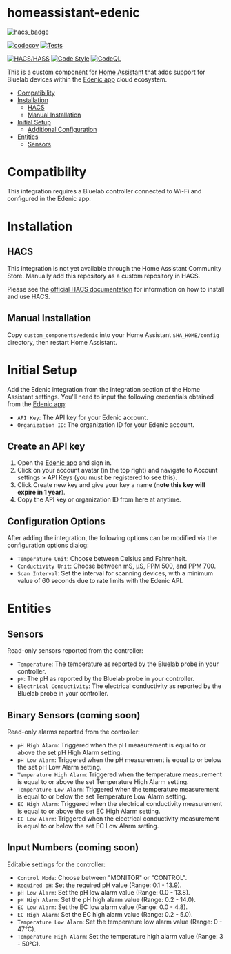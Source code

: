 # homeassistant-edenic

[![hacs_badge](https://img.shields.io/badge/HACS-Default-orange.svg?style=for-the-badge)](https://github.com/custom-components/hacs)

[![codecov](https://codecov.io/gh/taliexo/homeassistant-edenic/graph/badge.svg?token=C4TMDAU344)](https://codecov.io/gh/taliexo/homeassistant-edenic)
[![Tests](https://github.com/taliexo/homeassistant-edenic/actions/workflows/tests.yaml/badge.svg)](https://github.com/taliexo/homeassistant-edenic/actions/workflows/tests.yaml)

[![HACS/HASS](https://github.com/taliexo/homeassistant-edenic/actions/workflows/validate.yaml/badge.svg)](https://github.com/taliexo/homeassistant-edenic/actions/workflows/validate.yaml)
[![Code Style](https://github.com/taliexo/homeassistant-edenic/actions/workflows/style.yaml/badge.svg)](https://github.com/taliexo/homeassistant-edenic/actions/workflows/style.yaml)
[![CodeQL](https://github.com/taliexo/homeassistant-edenic/actions/workflows/codeql.yaml/badge.svg)](https://github.com/taliexo/homeassistant-edenic/actions/workflows/codeql.yaml)

This is a custom component for [Home Assistant](http://home-assistant.io) that adds support for Bluelab devices within the [Edenic app](https://app.edenic.io/) cloud ecosystem.

- [Compatibility](#compatibility)
- [Installation](#installation)
  - [HACS](#hacs)
  - [Manual Installation](#manual-installation)
- [Initial Setup](#initial-setup)
  - [Additional Configuration](#additional-configuration)
- [Entities](#entities)
  - [Sensors](#sensors)

# Compatibility

This integration requires a Bluelab controller connected to Wi-Fi and configured in the Edenic app.

# Installation

## HACS

This integration is not yet available through the Home Assistant Community Store. Manually add this repository as a custom repository in HACS.

Please see the [official HACS documentation](https://hacs.xyz) for information on how to install and use HACS.

## Manual Installation

Copy `custom_components/edenic` into your Home Assistant `$HA_HOME/config` directory, then restart Home Assistant.

# Initial Setup

Add the Edenic integration from the integration section of the Home Assistant settings. You'll need to input the following credentials obtained from the [Edenic app](https://app.edenic.io/):

- `API Key`: The API key for your Edenic account.
- `Organization ID`: The organization ID for your Edenic account.

## Create an API key

1. Open the [Edenic app](https://app.edenic.io/) and sign in.
2. Click on your account avatar (in the top right) and navigate to Account settings > API Keys (you must be registered to see this).
3. Click Create new key and give your key a name (**note this key will expire in 1 year**).
4. Copy the API key or organization ID from here at anytime.

## Configuration Options

After adding the integration, the following options can be modified via the configuration options dialog:

- `Temperature Unit`: Choose between Celsius and Fahrenheit.
- `Conductivity Unit`: Choose between mS, µS, PPM 500, and PPM 700.
- `Scan Interval`: Set the interval for scanning devices, with a minimum value of 60 seconds due to rate limits with the Edenic API.

# Entities

## Sensors

Read-only sensors reported from the controller:

- `Temperature`: The temperature as reported by the Bluelab probe in your controller.
- `pH`: The pH as reported by the Bluelab probe in your controller.
- `Electrical Conductivity`: The electrical conductivity as reported by the Bluelab probe in your controller.

## Binary Sensors (coming soon)

Read-only alarms reported from the controller:

- `pH High Alarm`: Triggered when the pH measurement is equal to or above the set pH High Alarm setting.
- `pH Low Alarm`: Triggered when the pH measurement is equal to or below the set pH Low Alarm setting.
- `Temperature High Alarm`: Triggered when the temperature measurement is equal to or above the set Temperature High Alarm setting.
- `Temperature Low Alarm`: Triggered when the temperature measurement is equal to or below the set Temperature Low Alarm setting.
- `EC High Alarm`: Triggered when the electrical conductivity measurement is equal to or above the set EC High Alarm setting.
- `EC Low Alarm`: Triggered when the electrical conductivity measurement is equal to or below the set EC Low Alarm setting.

## Input Numbers (coming soon)

Editable settings for the controller:

- `Control Mode`: Choose between "MONITOR" or "CONTROL".
- `Required pH`: Set the required pH value (Range: 0.1 - 13.9).
- `pH Low Alarm`: Set the pH low alarm value (Range: 0.0 - 13.8).
- `pH High Alarm`: Set the pH high alarm value (Range: 0.2 - 14.0).
- `EC Low Alarm`: Set the EC low alarm value (Range: 0.0 - 4.8).
- `EC High Alarm`: Set the EC high alarm value (Range: 0.2 - 5.0).
- `Temperature Low Alarm`: Set the temperature low alarm value (Range: 0 - 47°C).
- `Temperature High Alarm`: Set the temperature high alarm value (Range: 3 - 50°C).

